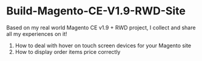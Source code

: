 Build-Magento-CE-V1.9-RWD-Site
==============================

Based on my real world Magento CE v1.9 + RWD project, I collect and share all my experiences on it!

1) How to deal with hover on touch screen devices for your Magento site <br />
2) How to display order items price correctly

